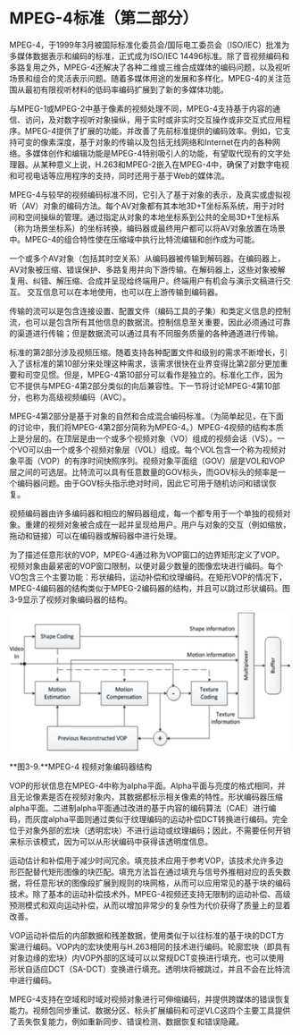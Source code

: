# MPEG-4标准（第二部分）

MPEG-4，于1999年3月被国际标准化委员会/国际电工委员会（ISO/IEC）批准为多媒体数据表示和编码的标准，正式成为ISO/IEC 14496标准。除了音视频编码和多路复用之外，MPEG-4还解决了各种二维或三维合成媒体的编码问题，以及视听场景和组合的灵活表示问题。随着多媒体用途的发展和多样化，MPEG-4的关注范围从最初有限视听材料的低码率编码扩展到了新的多媒体功能。

与MPEG-1或MPEG-2中基于像素的视频处理不同，MPEG-4支持基于内容的通信、访问，及对数字视听对象操纵，用于实时或非实时交互操作或非交互式应用程序。MPEG-4提供了扩展的功能，并改善了先前标准提供的编码效率。例如，它支持可变的像素深度，基于对象的传输以及包括无线网络和Internet在内的各种网络。多媒体创作和编辑功能是MPEG-4特别吸引人的功能，有望取代现有的文字处理器。从某种意义上说，H.263和MPEG-2嵌入在MPEG-4中，确保了对数字电视和可视电话等应用程序的支持，同时还用于基于Web的媒体流。

MPEG-4与较早的视频编码标准不同，它引入了基于对象的表示，及真实或虚拟视听（AV）对象的编码方法。每个AV对象都有其本地3D+T坐标系系统，用于对时间和空间操纵的管理。通过指定从对象的本地坐标系到公共的全局3D+T坐标系（称为场景坐标系）的坐标转换，编码器或最终用户都可以将AV对象放置在场景中。MPEG-4的组合特性使在压缩域中执行比特流编辑和创作成为可能。

一个或多个AV对象（包括其时空关系）从编码器被传输到解码器。在编码器上，AV对象被压缩、错误保护、多路复用并向下游传输。在解码器上，这些对象被解复用、纠错、解压缩、合成并呈现给终端用户。终端用户有机会与演示文稿进行交互。 交互信息可以在本地使用，也可以在上游传输到编码器。

传输的流可以是包含连接设置、配置文件（编码工具的子集）和类定义信息的控制流，也可以是包含所有其他信息的数据流。控制信息至关重要，因此必须通过可靠的渠道进行传输；但是数据流可以通过具有不同服务质量的各种通道进行传输。

标准的第2部分涉及视频压缩。随着支持各种配置文件和级别的需求不断增长，引入了该标准的第10部分来处理这种需求，该需求很快在业界变得比第2部分更加重要和司空见惯。但是，MPEG-4第10部分可以看作是独立的。标准化工作，因为它不提供与MPEG-4第2部分类似的向后兼容性。下一节将讨论MPEG-4第10部分，也称为高级视频编码（AVC）。

MPEG-4第2部分是基于对象的自然和合成混合编码标准。（为简单起见，在下面的讨论中，我们将MPEG-4第2部分简称为MPEG-4。）MPEG-4视频的结构本质上是分层的。在顶层是由一个或多个视频对象（VO）组成的视频会话（VS）。一个VO可以由一个或多个视频对象层（VOL）组成。每个VOL包含一个称为视频对象平面（VOP）的有序时间快照序列。视频对象平面组（GOV）层是VOL和VOP层之间的可选层。比特流可以具有任意数量的GOV标头，而GOV标头的频率是一个编码器问题。由于GOV标头指示绝对时间，因此它可用于随机访问和错误恢复。

视频编码器由许多编码器和相应的解码器组成，每一个都专用于一个单独的视频对象。重建的视频对象被合成在一起并呈现给用户。用户与对象的交互（例如缩放，拖动和链接）可以在编码器或解码器中进行处理。

为了描述任意形状的VOP，MPEG-4通过称为VOP窗口的边界矩形定义了VOP。视频对象由最紧密的VOP窗口限制，以便对最少数量的图像宏块进行编码。每个VO包含三个主要功能：形状编码，运动补偿和纹理编码。在矩形VOP的情况下，MPEG-4编码器的结构类似于MPEG-2编码器的结构，并且可以跳过形状编码。图3-9显示了视频对象编码器的结构。

![](../images/3_9.png)

**图3-9.**MPEG-4 视频对象编码器结构

VOP的形状信息在MPEG-4中称为alpha平面。Alpha平面与亮度的格式相同，并且无论像素是否在视频对象内，其数据都标示相关像素的特性。形状编码器压缩alpha平面。二进制alpha平面通过改进的基于内容的编码算法（CAE）进行编码，而灰度alpha平面则通过类似于纹理编码的运动补偿DCT转换进行编码。完全位于对象外部的宏块（透明宏块）不进行运动或纹理编码；因此，不需要任何开销来标示该模式，因为可以从形状编码中获得该透明度信息。

运动估计和补偿用于减少时间冗余。填充技术应用于参考VOP，该技术允许多边形匹配替代矩形图像的块匹配。填充方法旨在通过填充与信号外推相对应的丢失数据，将任意形状的图像段扩展到规则的块网格，从而可以应用常见的基于块的编码技术。除了基本的运动补偿技术外，MPEG-4视频还支持无限制的运动补偿、高级预测模式和双向运动补偿，从而以增加非常少的复杂性为代价获得了质量上的显着改善。

VOP运动补偿后的内部数据和残差数据，使用类似于以往标准的基于块的DCT方案进行编码。VOP内的宏块使用与H.263相同的技术进行编码。轮廓宏块（即具有对象边缘的宏块）内VOP外部的区域可以以常规DCT变换进行填充，也可以使用形状自适应DCT（SA-DCT）变换进行填充。透明块将被跳过，并且不会在比特流中进行编码。

MPEG-4支持在空域和时域对视频对象进行可伸缩编码，并提供跨媒体的错误恢复能力。视频包同步重试、数据分区、标头扩展编码和可逆VLC这四个主要工具提供了丢失恢复能力，例如重新同步、错误检测、数据恢复和错误隐藏。





















